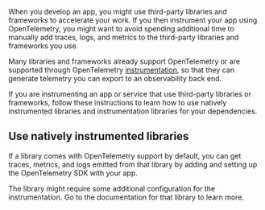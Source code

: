 When you develop an app, you might use third-party libraries and frameworks to
accelerate your work. If you then instrument your app using OpenTelemetry, you
might want to avoid spending additional time to manually add traces, logs, and
metrics to the third-party libraries and frameworks you use.

Many libraries and frameworks already support OpenTelemetry or are supported
through OpenTelemetry
[instrumentation](/docs/concepts/instrumentation/libraries/), so that they can
generate telemetry you can export to an observability back end.

If you are instrumenting an app or service that use third-party libraries or
frameworks, follow these instructions to learn how to use natively instrumented
libraries and instrumentation libraries for your dependencies.

## Use natively instrumented libraries

If a library comes with OpenTelemetry support by default, you can get traces,
metrics, and logs emitted from that library by adding and setting up the
OpenTelemetry SDK with your app.

The library might require some additional configuration for the instrumentation.
Go to the documentation for that library to learn more.
